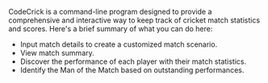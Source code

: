 CodeCrick is a command-line program designed to provide a comprehensive and interactive way to keep track of cricket match statistics and scores.
   Here's a brief summary of what you can do here:
- Input match details to create a customized match scenario.
- View match summary.
- Discover the performance of each player with their match statistics.
- Identify the Man of the Match based on outstanding performances.
